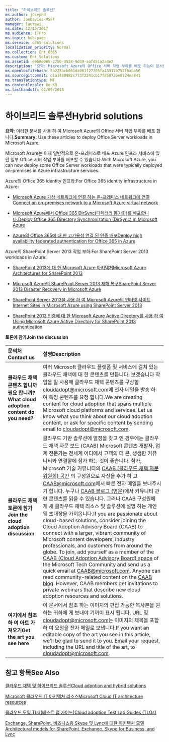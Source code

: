 ```yaml
---
title: "하이브리드 솔루션"
ms.author: josephd
author: JoeDavies-MSFT
manager: laurawi
ms.date: 12/15/2017
ms.audience: ITPro
ms.topic: hub-page
ms.service: o365-solutions
localization_priority: Normal
ms.collection: Ent_O365
ms.custom: Ent_Solutions
ms.assetid: e9b8e065-2750-4534-9d39-aafd51a2a4e2
description: "요약: Microsoft Azure의 Office 서버 작업 부하를 배포 하는이 문서를 사용 합니다."
ms.openlocfilehash: 5a225acb061da961f27f05fa43317b752f6aba56
ms.sourcegitcommit: d1a1480982c773f2241cb17f85072be8724ea841
ms.translationtype: MT
ms.contentlocale: ko-KR
ms.lasthandoff: 02/09/2018
---
```

# <a name="hybrid-solutions"></a><span data-ttu-id="f9d15-103">하이브리드 솔루션</span><span class="sxs-lookup"><span data-stu-id="f9d15-103">Hybrid solutions</span></span>

 <span data-ttu-id="f9d15-104">**요약:** 이러한 문서를 사용 하 여 Microsoft Azure의 Office 서버 작업 부하를 배포 합니다.</span><span class="sxs-lookup"><span data-stu-id="f9d15-104">**Summary:** Use these articles to deploy Office Server workloads in Microsoft Azure.</span></span>
  
<span data-ttu-id="f9d15-105">Microsoft Azure는 이제 일반적으로 온-프레미스로 배포 Azure 인프라 서비스에 있던 일부 Office 서버 작업 부하를 배포할 수 있습니다.</span><span class="sxs-lookup"><span data-stu-id="f9d15-105">With Microsoft Azure, you can now deploy some Office Server workloads that were typically deployed on-premises in Azure infrastructure services.</span></span>
  
<span data-ttu-id="f9d15-106">Azure의 Office 365 identity 인프라:</span><span class="sxs-lookup"><span data-stu-id="f9d15-106">For Office 365 identity infrastructure in Azure:</span></span>
  
- [<span data-ttu-id="f9d15-107">Microsoft Azure 가상 네트워크에 연결 하는 온-프레미스 네트워크에 연결</span><span class="sxs-lookup"><span data-stu-id="f9d15-107">Connect an on-premises network to a Microsoft Azure virtual network</span></span>](connect-an-on-premises-network-to-a-microsoft-azure-virtual-network.md)
    
- [<span data-ttu-id="f9d15-108">Microsoft Azure에서 Office 365 DirSync(디렉터리 동기화)를 배포합니다.</span><span class="sxs-lookup"><span data-stu-id="f9d15-108">Deploy Office 365 Directory Synchronization (DirSync) in Microsoft Azure</span></span>](deploy-office-365-directory-synchronization-dirsync-in-microsoft-azure.md)
    
- [<span data-ttu-id="f9d15-109">Azure의 Office 365에 대 한 고가용성 연결 된 인증 배포</span><span class="sxs-lookup"><span data-stu-id="f9d15-109">Deploy high availability federated authentication for Office 365 in Azure</span></span>](deploy-high-availability-federated-authentication-for-office-365-in-azure.md)
    
<span data-ttu-id="f9d15-110">Azure의 SharePoint Server 2013 작업 부하:</span><span class="sxs-lookup"><span data-stu-id="f9d15-110">For SharePoint Server 2013 workloads in Azure:</span></span>
  
- [<span data-ttu-id="f9d15-111">SharePoint 2013에 대 한 Microsoft Azure 아키텍처</span><span class="sxs-lookup"><span data-stu-id="f9d15-111">Microsoft Azure Architectures for SharePoint 2013</span></span>](microsoft-azure-architectures-for-sharepoint-2013.md)
    
- [<span data-ttu-id="f9d15-112">Microsoft Azure의 SharePoint Server 2013 재해 복구</span><span class="sxs-lookup"><span data-stu-id="f9d15-112">SharePoint Server 2013 Disaster Recovery in Microsoft Azure</span></span>](sharepoint-server-2013-disaster-recovery-in-microsoft-azure.md)
    
- [<span data-ttu-id="f9d15-113">SharePoint Server 2013을 사용 하 여 Microsoft Azure의 인터넷 사이트</span><span class="sxs-lookup"><span data-stu-id="f9d15-113">Internet Sites in Microsoft Azure using SharePoint Server 2013</span></span>](internet-sites-in-microsoft-azure-using-sharepoint-server-2013.md)
    
- [<span data-ttu-id="f9d15-114">SharePoint 2013 인증에 대 한 Microsoft Azure Active Directory를 사용 하 여</span><span class="sxs-lookup"><span data-stu-id="f9d15-114">Using Microsoft Azure Active Directory for SharePoint 2013 authentication</span></span>](using-microsoft-azure-active-directory-for-sharepoint-2013-authentication.md)
    
<span data-ttu-id="f9d15-115">**토론에 참가**</span><span class="sxs-lookup"><span data-stu-id="f9d15-115">**Join the discussion**</span></span>

|<span data-ttu-id="f9d15-116">**문의처**</span><span class="sxs-lookup"><span data-stu-id="f9d15-116">**Contact us**</span></span>|<span data-ttu-id="f9d15-117">**설명**</span><span class="sxs-lookup"><span data-stu-id="f9d15-117">**Description**</span></span>|
|:-----|:-----|
|<span data-ttu-id="f9d15-118">**클라우드 채택 콘텐츠 합니까 필요 합니까?**</span><span class="sxs-lookup"><span data-stu-id="f9d15-118">**What cloud adoption content do you need?**</span></span> <br/> |<span data-ttu-id="f9d15-p101">여러 Microsoft 클라우드 플랫폼 및 서비스에 걸쳐 있는 클라우드 채택에 대 한 콘텐츠를 만듭니다. 보겠습니다 작업을 알 사용해 클라우드 채택 콘텐츠를 구상할 [cloudadopt@microsoft.com](mailto:cloudadopt@microsoft.com?Subject=[Cloud%20Adoption%20Content%20Feedback]:%20)에 전자 메일을 발송 하 여 특정 콘텐츠를 요청 합니다.</span><span class="sxs-lookup"><span data-stu-id="f9d15-p101">We are creating content for cloud adoption that spans multiple Microsoft cloud platforms and services. Let us know what you think about our cloud adoption content, or ask for specific content by sending email to [cloudadopt@microsoft.com](mailto:cloudadopt@microsoft.com?Subject=[Cloud%20Adoption%20Content%20Feedback]:%20).  </span></span><br/> |
|<span data-ttu-id="f9d15-121">**클라우드 채택 토론에 참가**</span><span class="sxs-lookup"><span data-stu-id="f9d15-121">**Join the cloud adoption discussion**</span></span> <br/> |<span data-ttu-id="f9d15-p102">클라우드 기반 솔루션에 열정을 갖고 인 경우에는 클라우드 채택 자문 보드 (CAAB) Microsoft 콘텐츠 개발자, 업계 전문가는 전세계 어디에서 고객의 더 큰, 생생한 커뮤니티와 연결할에 참가 하는 것이 좋습니다. 참가, Microsoft 기술 커뮤니티의 [CAAB (클라우드 채택 자문 위원회) 공간](https://aka.ms/caab) 의 구성원으로 자신을 추가 하 고 [CAAB@microsoft.com](mailto:caab@microsoft.com?Subject=I%20just%20joined%20the%20Cloud%20Adoption%20Advisory%20Board!)에서 빠른 전자 메일을 보내주시기 합니다. 누구나 [CAAB 블로그 (영문)](https://blogs.technet.com/b/solutions_advisory_board/)에서 커뮤니티 관련 콘텐츠를 읽을 수 있습니다. 그러나 CAAB 구성원에 게 새 클라우드 채택 리소스 및 솔루션에 설명 하는 개인 웨 초대장을 가져옵니다.</span><span class="sxs-lookup"><span data-stu-id="f9d15-p102">If you are passionate about cloud-based solutions, consider joining the Cloud Adoption Advisory Board (CAAB) to connect with a larger, vibrant community of Microsoft content developers, industry professionals, and customers from around the globe. To join, add yourself as a member of the [CAAB (Cloud Adoption Advisory Board) space](https://aka.ms/caab) of the Microsoft Tech Community and send us a quick email at [CAAB@microsoft.com](mailto:caab@microsoft.com?Subject=I%20just%20joined%20the%20Cloud%20Adoption%20Advisory%20Board!). Anyone can read community-related content on the [CAAB blog](https://blogs.technet.com/b/solutions_advisory_board/). However, CAAB members get invitations to private webinars that describe new cloud adoption resources and solutions.  </span></span><br/> |
|<span data-ttu-id="f9d15-125">**여기에서 참조 하 여 아트 가져오기**</span><span class="sxs-lookup"><span data-stu-id="f9d15-125">**Get the art you see here**</span></span> <br/> |<span data-ttu-id="f9d15-p103">이 문서에서 참조 하는 이미지의 편집 가능한 복사본을 원하는 귀하에 게 보내야 기꺼이 표시 됩니다. URL 및 [cloudadopt@microsoft.com](mailto:cloudadopt@microsoft.com?subject=[Art%20Request]:%20)는 이미지의 제목을 포함 하 여 요청을 전자 메일로 보냅니다.</span><span class="sxs-lookup"><span data-stu-id="f9d15-p103">If you want an editable copy of the art you see in this article, we'll be glad to send it to you. Email your request, including the URL and title of the art, to [cloudadopt@microsoft.com](mailto:cloudadopt@microsoft.com?subject=[Art%20Request]:%20).  </span></span><br/> |
   
## <a name="see-also"></a><span data-ttu-id="f9d15-128">참고 항목</span><span class="sxs-lookup"><span data-stu-id="f9d15-128">See Also</span></span>

[<span data-ttu-id="f9d15-129">클라우드 채택 및 하이브리드 솔루션</span><span class="sxs-lookup"><span data-stu-id="f9d15-129">Cloud adoption and hybrid solutions</span></span>](cloud-adoption-and-hybrid-solutions.md)
  
[<span data-ttu-id="f9d15-130">Microsoft 클라우드 IT 아키텍처 리소스</span><span class="sxs-lookup"><span data-stu-id="f9d15-130">Microsoft Cloud IT architecture resources</span></span>](microsoft-cloud-it-architecture-resources.md)
  
[<span data-ttu-id="f9d15-131">클라우드 도입 TLG(테스트 랩 가이드)</span><span class="sxs-lookup"><span data-stu-id="f9d15-131">Cloud adoption Test Lab Guides (TLGs)</span></span>](cloud-adoption-test-lab-guides-tlgs.md)
  
[<span data-ttu-id="f9d15-132">Exchange, SharePoint, 비즈니스용 Skype 및 Lync에 대한 아키텍처 모델</span><span class="sxs-lookup"><span data-stu-id="f9d15-132">Architectural models for SharePoint, Exchange, Skype for Business, and Lync</span></span>](architectural-models-for-sharepoint-exchange-skype-for-business-and-lync.md)


